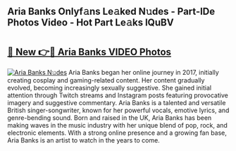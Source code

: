 ## Aria Banks Onlyf𝚊ns Le𝚊ked N𝚞des - Part-IDe Photos Video - Hot Part Le𝚊ks lQuBV

# <h2><a href="http://ab13085.deff.icu/?id=Aria+Banks">🔗 New 👉🔴 Aria Banks VIDEO Photos</a></h2>

[![Aria Banks N𝚞des](https://i.imgur.com/rIISA9y.gif)](http://ab13085.deff.icu/?id=Aria+Banks)
Aria Banks began her online journey in 2017, initially creating cosplay and gaming-related content. Her content gradually evolved, becoming increasingly sexually suggestive. She gained initial attention through Twitch streams and Instagram posts featuring provocative imagery and suggestive commentary. Aria Banks is a talented and versatile British singer-songwriter, known for her powerful vocals, emotive lyrics, and genre-bending sound. Born and raised in the UK, Aria Banks has been making waves in the music industry with her unique blend of pop, rock, and electronic elements. With a strong online presence and a growing fan base, Aria Banks is an artist to watch in the years to come.
